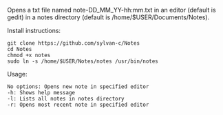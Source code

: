 Opens a txt file named note-DD_MM_YY-hh:mm.txt in an editor (default is gedit) in a notes directory (default is /home/$USER/Documents/Notes).

Install instructions:
```
git clone https://github.com/sylvan-c/Notes
cd Notes
chmod +x notes
sudo ln -s /home/$USER/Notes/notes /usr/bin/notes 
```

Usage:
```
No options: Opens new note in specified editor
-h: Shows help message
-l: Lists all notes in notes directory
-r: Opens most recent note in specified editor
```
